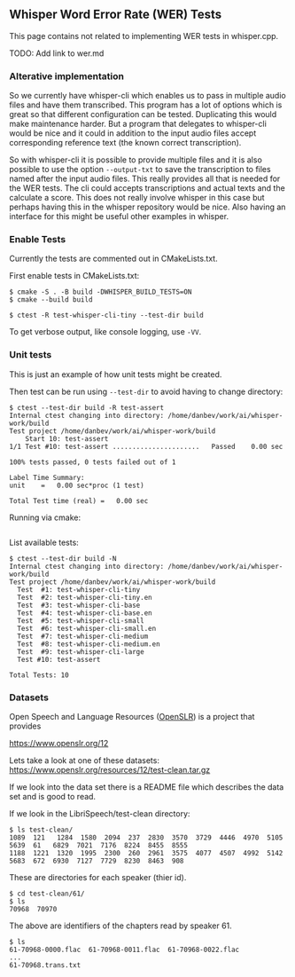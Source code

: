 ## Whisper Word Error Rate (WER) Tests
This page contains not related to implementing WER tests in whisper.cpp.

TODO: Add link to wer.md

### Alterative implementation
So we currently have whisper-cli which enables us to pass in multiple audio
files and have them transcribed. This program has a lot of options which is
great so that different configuration can be tested. Duplicating this would make
maintenance harder. But a program that delegates to whisper-cli would be nice
and it could in addition to the input audio files accept corresponding reference
text (the known correct transcription).

So with whisper-cli it is possible to provide multiple files and it is also
possible to use the option `--output-txt` to save the transcription to files
named after the input audio files. This really provides all that is needed for
the WER tests. The cli could accepts transcriptions and actual texts and the
calculate a score. This does not really involve whisper in this case but perhaps
having this in the whisper repository would be nice. Also having an interface
for this might be useful other examples in whisper.

### Enable Tests
Currently the tests are commented out in CMakeLists.txt.

First enable tests in CMakeLists.txt:
```console
$ cmake -S . -B build -DWHISPER_BUILD_TESTS=ON
$ cmake --build build
```
```console
$ ctest -R test-whisper-cli-tiny --test-dir build
```
To get verbose output, like console logging, use `-VV`.


### Unit tests
This is just an example of how unit tests might be created.

Then test can be run using `--test-dir` to avoid having to change directory:
```console
$ ctest --test-dir build -R test-assert
Internal ctest changing into directory: /home/danbev/work/ai/whisper-work/build
Test project /home/danbev/work/ai/whisper-work/build
    Start 10: test-assert
1/1 Test #10: test-assert ......................   Passed    0.00 sec

100% tests passed, 0 tests failed out of 1

Label Time Summary:
unit    =   0.00 sec*proc (1 test)

Total Test time (real) =   0.00 sec
```

Running via cmake:
```console

```

List available tests:
```console
$ ctest --test-dir build -N
Internal ctest changing into directory: /home/danbev/work/ai/whisper-work/build
Test project /home/danbev/work/ai/whisper-work/build
  Test  #1: test-whisper-cli-tiny
  Test  #2: test-whisper-cli-tiny.en
  Test  #3: test-whisper-cli-base
  Test  #4: test-whisper-cli-base.en
  Test  #5: test-whisper-cli-small
  Test  #6: test-whisper-cli-small.en
  Test  #7: test-whisper-cli-medium
  Test  #8: test-whisper-cli-medium.en
  Test  #9: test-whisper-cli-large
  Test #10: test-assert

Total Tests: 10
```


### Datasets
Open Speech and Language Resources ([OpenSLR](https://www.openslr.org/index.html))
is a project that provides


https://www.openslr.org/12

Lets take a look at one of these datasets:
https://www.openslr.org/resources/12/test-clean.tar.gz


If we look into the data set there is a README file which describes the data
set and is good to read.

If we look in the LibriSpeech/test-clean directory:
```console
$ ls test-clean/
1089  121   1284  1580  2094  237  2830  3570  3729  4446  4970  5105  5639  61   6829  7021  7176  8224  8455  8555
1188  1221  1320  1995  2300  260  2961  3575  4077  4507  4992  5142  5683  672  6930  7127  7729  8230  8463  908
```
These are directories for each speaker (thier id).
```console
$ cd test-clean/61/
$ ls
70968  70970
```
The above are identifiers of the chapters read by speaker 61.
```console
$ ls
61-70968-0000.flac  61-70968-0011.flac  61-70968-0022.flac
...
61-70968.trans.txt
```
